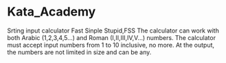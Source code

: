 # Kata_Academy
Srting input calculator Fast Sinple Stupid,FSS
The calculator can work with both Arabic (1,2,3,4,5…)
and Roman (I,II,III,IV,V…) numbers.
The calculator must accept input numbers from 1 to 10 inclusive, no more.
At the output, the numbers are not limited in size and can be any.
